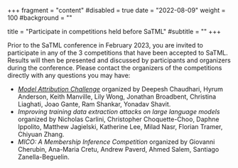 +++
fragment = "content"
#disabled = true
date = "2022-08-09"
weight = 100
#background = ""

title = "Participate in competitions held before SaTML"
#subtitle = ""
+++

Prior to the SaTML conference in February 2023, you are invited to participate in any of the 3 competitions that have been accepted to SaTML. Results will then be presented and discussed by participants and organizers during the conference. Please contact the organizers of the competitions directly with any questions you may have: 
* [*Model Attribution Challenge*](http://mlmac.io) organized by Deepesh Chaudhari, Hyrum Anderson, Keith Manville, Lily Wong, Jonathan Broadbent, Christina Liaghati, Joao Gante, Ram Shankar, Yonadav Shavit.
* *Improving training data extraction attacks on large language models* organized by Nicholas Carlini, Christopher Choquette-Choo, Daphne Ippolito, Matthew Jagielski, Katherine Lee, Milad Nasr, Florian Tramer, Chiyuan Zhang.
* *MICO: A Membership Inference Competition* organized by Giovanni Cherubin, Ana-Maria Cretu, Andrew Paverd,  Ahmed Salem, Santiago Zanella-Beguelin.

